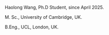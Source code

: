 Haolong Wang, Ph.D Student, since April 2025.

M. Sc., University of Cambridge, UK.

B.Eng., UCL, London, UK.
